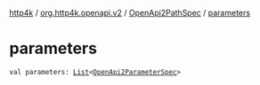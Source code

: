 [http4k](../../index.md) / [org.http4k.openapi.v2](../index.md) / [OpenApi2PathSpec](index.md) / [parameters](./parameters.md)

# parameters

`val parameters: `[`List`](https://kotlinlang.org/api/latest/jvm/stdlib/kotlin.collections/-list/index.html)`<`[`OpenApi2ParameterSpec`](../-open-api2-parameter-spec/index.md)`>`